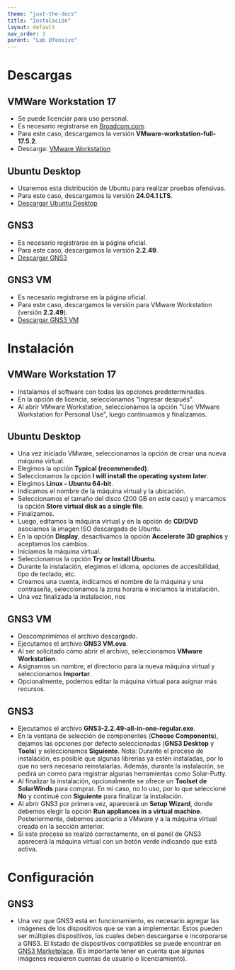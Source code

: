 ```yaml
---
theme: "just-the-docs"
title: "Instalación"
layout: default
nav_order: 1
parent: "Lab Ofensivo" 
---
```

# Descargas

## VMWare Workstation 17
* Se puede licenciar para uso personal.
* Es necesario registrarse en [Broadcom.com](https://www.broadcom.com/).
* Para este caso, descargamos la versión **VMware-workstation-full-17.5.2**.
* Descarga: [VMware Workstation ](https://blogs.vmware.com/workstation/2024/05/vmware-workstation-pro-now-available-free-for-personal-use.html)

## Ubuntu Desktop
* Usaremos esta distribución de Ubuntu para realizar pruebas ofensivas.
* Para este caso, descargamos la versión **24.04.1 LTS**.
* [Descargar Ubuntu Desktop](https://ubuntu.com/download/desktop)

## GNS3
* Es necesario registrarse en la página oficial.
* Para este caso, descargamos la versión **2.2.49**.
* [Descargar GNS3](https://www.gns3.com/software/download)

## GNS3 VM
* Es necesario registrarse en la página oficial.
* Para este caso, descargamos la versión para VMware Workstation (versión **2.2.49**).
* [Descargar GNS3 VM](https://www.gns3.com/software/download-vm)

# Instalación

## VMWare Workstation 17
* Instalamos el software con todas las opciones predeterminadas.
* En la opción de licencia, seleccionamos "Ingresar después".
* Al abrir VMware Workstation, seleccionamos la opción "Use VMware Workstation for Personal Use", luego continuamos y finalizamos.

## Ubuntu Desktop
* Una vez iniciado VMware, seleccionamos la opción de crear una nueva máquina virtual.
* Elegimos la opción **Typical (recommended)**.
* Seleccionamos la opción **I will install the operating system later**.
* Elegimos **Linux - Ubuntu 64-bit**.
* Indicamos el nombre de la máquina virtual y la ubicación.
* Seleccionamos el tamaño del disco (200 GB en este caso) y marcamos la opción **Store virtual disk as a single file**.
* Finalizamos.
* Luego, editamos la máquina virtual y en la opción de **CD/DVD** asociamos la imagen ISO descargada de Ubuntu.
* En la opción **Display**, desactivamos la opción **Accelerate 3D graphics** y aceptamos los cambios.
* Iniciamos la máquina virtual.
* Seleccionamos la opción **Try or Install Ubuntu**.
* Durante la instalación, elegimos el idioma, opciones de accesibilidad, tipo de teclado, etc.
* Creamos una cuenta, indicamos el nombre de la máquina y una contraseña, seleccionamos la zona horaria e iniciamos la instalación.
* Una vez finalizada la instalacion, nos

## GNS3 VM
* Descomprimimos el archivo descargado.
* Ejecutamos el archivo **GNS3 VM.ova**.
* Al ser solicitado cómo abrir el archivo, seleccionamos **VMware Workstation**.
* Asignamos un nombre, el directorio para la nueva máquina virtual y seleccionamos **Importar**.
* Opcionalmente, podemos editar la máquina virtual para asignar más recursos.

## GNS3
* Ejecutamos el archivo **GNS3-2.2.49-all-in-one-regular.exe**.
* En la ventana de selección de componentes (**Choose Components**), dejamos las opciones por defecto seleccionadas (**GNS3 Desktop** y **Tools**) y seleccionamos **Siguiente**. Nota: Durante el proceso de instalación, es posible que algunas librerías ya estén instaladas, por lo que no será necesario reinstalarlas. Además, durante la instalación, se pedirá un correo para registrar algunas herramientas como Solar-Putty.
* Al finalizar la instalación, opcionalmente se ofrece un **Toolset de SolarWinds** para comprar. En mi caso, no lo uso, por lo que seleccioné **No** y continué con **Siguiente** para finalizar la instalación.
* Al abrir GNS3 por primera vez, aparecerá un **Setup Wizard**, donde debemos elegir la opción **Run appliances in a virtual machine**. Posteriormente, debemos asociarlo a VMware y a la máquina virtual creada en la sección anterior.
* Si este proceso se realizó correctamente, en el panel de GNS3 aparecerá la máquina virtual con un botón verde indicando que está activa.

# Configuración

## GNS3
* Una vez que GNS3 está en funcionamiento, es necesario agregar las imágenes de los dispositivos que se van a implementar. Estos pueden ser múltiples dispositivos, los cuales deben descargarse e incorporarse a GNS3. El listado de dispositivos compatibles se puede encontrar en [GNS3 Marketplace](https://www.gns3.com/marketplace/appliances). (Es importante tener en cuenta que algunas imágenes requieren cuentas de usuario o licenciamiento).
